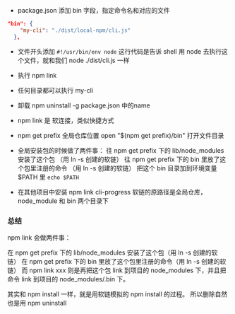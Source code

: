 - package.json 添加 bin 字段，指定命令名和对应的文件

```json
"bin": {
    "my-cli": "./dist/local-npm/cli.js"
  },
```

- 文件开头添加 `#!/usr/bin/env node`
  这行代码是告诉 shell 用 node 去执行这个文件，就和我们 node ./dist/cli.js 一样

- 执行 npm link

- 任何目录都可以执行 my-cli

- 卸载 npm uninstall -g <package-name> package.json 中的name

- npm link 是 软连接，类似快捷方式

- npm get prefix 全局仓库位置
  open "$(npm get prefix)/bin" 打开文件目录

- 全局安装包的时候做了两件事：
  往 npm get prefix 下的 lib/node_modules 安装了这个包 （用 ln -s 创建的软链）
  往 npm get prefix 下的 bin 里放了这个包里注册的命令 （用 ln -s 创建的软链）
  把这个 bin 目录加到环境变量 $PATH 里 `echo $PATH`

- 在其他项目中安装 npm link cli-progress
  软链的原路径是全局仓库，node_module 和 bin 两个目录下

### 总结

npm link 会做两件事：

在 npm get prefix 下的 lib/node_modules 安装了这个包（用 ln -s 创建的软链）
在 npm get prefix 下的 bin 里放了这个包里注册的命令（用 ln -s 创建的软链）
而 npm link xxx 则是再把这个包 link 到项目的 node_modules 下，并且把命令 link 到项目的 node_modules/.bin 下。

其实和 npm install 一样，就是用软链模拟的 npm install 的过程。
所以删除自然也是用 npm uninstall
